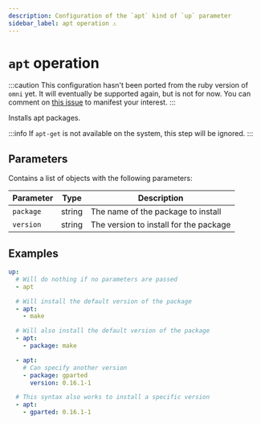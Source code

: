 ```yaml
---
description: Configuration of the `apt` kind of `up` parameter
sidebar_label: apt operation ⚠
---
```


# `apt` operation

:::caution
This configuration hasn't been ported from the ruby version of `omni` yet.
It will eventually be supported again, but is not for now.
You can comment on [this issue](https://github.com/xaf/omni/issues/201) to manifest your interest.
:::

Installs apt packages.

:::info
If `apt-get` is not available on the system, this step will be ignored.
:::

## Parameters

Contains a list of objects with the following parameters:

| Parameter        | Type      | Description                                           |
|------------------|-----------|-------------------------------------------------------|
| `package` | string | The name of the package to install |
| `version` | string | The version to install for the package |

## Examples

```yaml
up:
  # Will do nothing if no parameters are passed
  - apt

  # Will install the default version of the package
  - apt:
    - make

  # Will also install the default version of the package
  - apt:
    - package: make

  - apt:
    # Can specify another version
    - package: gparted
      version: 0.16.1-1

  # This syntax also works to install a specific version
  - apt:
    - gparted: 0.16.1-1
```
